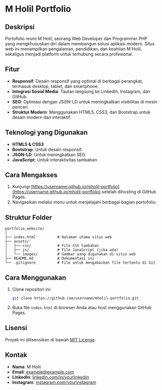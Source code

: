 # M Holil Portfolio

## Deskripsi
Portofolio resmi M Holil, seorang Web Developer dan Programmer PHP yang mengkhususkan diri dalam membangun solusi aplikasi modern. Situs web ini menampilkan pengalaman, pendidikan, dan keahlian M Holil, sekaligus menjadi platform untuk terhubung secara profesional.

## Fitur
- **Responsif**: Desain responsif yang optimal di berbagai perangkat, termasuk desktop, tablet, dan smartphone.
- **Integrasi Sosial Media**: Tautan langsung ke LinkedIn, Instagram, dan GitHub.
- **SEO**: Optimasi dengan JSON-LD untuk meningkatkan visibilitas di mesin pencari.
- **Struktur Modern**: Menggunakan HTML5, CSS3, dan Bootstrap untuk desain modern dan interaktif.

## Teknologi yang Digunakan
- **HTML5 & CSS3**
- **Bootstrap**: Untuk desain responsif.
- **JSON-LD**: Untuk meningkatkan SEO.
- **JavaScript**: Untuk interaktivitas tambahan.

## Cara Mengakses
1. Kunjungi [https://username.github.io/mholil-portfolio](https://username.github.io/mholil-portfolio) setelah dihosting di GitHub Pages.
2. Navigasikan melalui menu untuk menjelajahi berbagai bagian portofolio.

## Struktur Folder
```
portfolio_website/
│
├── index.html          # Halaman utama situs web
├── assets/
│   ├── css/            # File CSS tambahan
│   ├── js/             # File JavaScript (jika ada)
│   └── images/         # Gambar yang digunakan di situs web
├── README.md           # Dokumentasi ini
└── .gitignore          # File untuk mengabaikan file tertentu di Git
```

## Cara Menggunakan
1. Clone repositori ini:
   ```bash
   git clone https://github.com/username/mholil-portfolio.git
   ```
2. Buka file `index.html` di browser Anda atau host menggunakan GitHub Pages.

## Lisensi
Proyek ini dilisensikan di bawah [MIT License](LICENSE).

## Kontak
- **Nama**: M Holil
- **Email**: [example@example.com](mailto:mholil@gmail.com)
- **LinkedIn**: [linkedin.com/in/yourlinkedin](https://linkedin.com/in/mholil)
- **Instagram**: [instagram.com/yourinstagram](https://instagram.com/@kholil_349)
